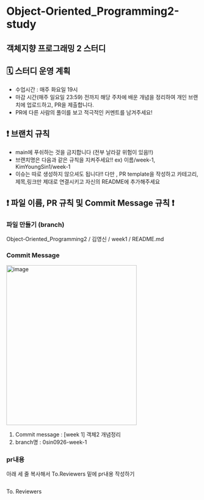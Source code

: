 # Object-Oriented_Programming2-study
## 객체지향 프로그래밍 2 스터디


## 🗓️ 스터디 운영 계획
- 수업시간 : 매주 화요일 19시
- 마감 시간(매주 일요일 23:59) 전까지 해당 주차에 배운 개념을 정리하여 개인 브랜치에 업로드하고, PR을 제출합니다. 
- PR에 다른 사람의 풀이를 보고 적극적인 커멘트를 남겨주세요!


## ❗️ 브랜치 규칙 
- main에 푸쉬하는 것을 금지합니다 (전부 날라갈 위험이 있음!!)
- 브랜치명은 다음과 같은 규칙을 지켜주세요!! ex) 이름/week-1, KimYoungSin1/week-1  
- 이슈는 따로 생성하지 않으셔도 됩니다!! 다만 , PR template을 작성하고 카테고리,제목,링크만 제대로 연결시키고 자신의 README에 추가해주세요
  
## ❗️ 파일 이름, PR 규칙 및 Commit Message 규칙 ❗️
### 파일 만들기 (branch)
Object-Oriented_Programming2 / 김영신 / week1 / README.md

### Commit Message
<img width="341" height="418" alt="image" src="https://github.com/user-attachments/assets/5772e19a-be3b-4cb0-b4ae-2bd72c577fe2" />

1. Commit message : [week 1] 객체2 개념정리
2. branch명 : 0sin0926-week-1

### pr내용
아래 세 줄 복사해서 To.Reviewers 밑에 pr내용 작성하기

```
```
To. Reviewers
```
```

